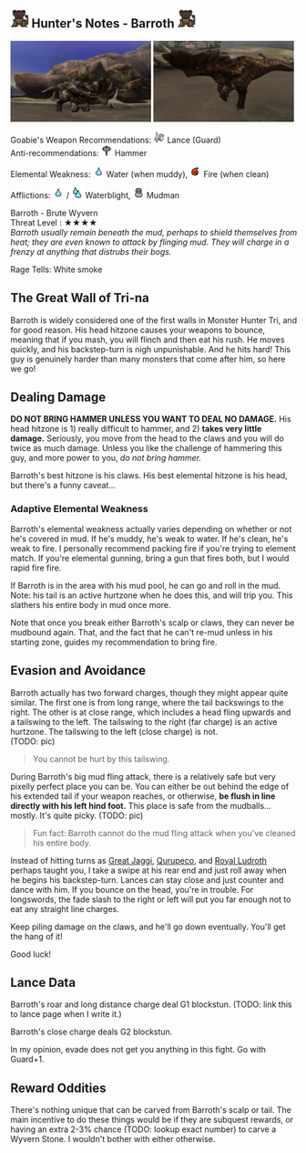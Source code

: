 ## <img src="icons/barroth.png" width="32px"> Hunter's Notes - Barroth <img src="icons/barroth.png" width="32px">
<p float="left">
<img src="images/barroth-mud.png" width="49%">
<img src="images/barroth-clean.png" width="49%">
<p float="left">

Goabie's Weapon Recommendations: <img src="icons/MH3icon-Lance.png" width="20px"> Lance (Guard)  
Anti-recommendations: <img src="icons/MH3icon-Hammer.png" width="20px"> Hammer

Elemental Weakness: <img src="icons/-status-Waterblight.png" width="20px"> Water (when muddy), <img src="icons/-status-Fireblight.png" width="20px"> Fire (when clean)

Afflictions: <img src="icons/-status-Waterblight.png" width="20px"> / <img src="icons/-status-Severe_Waterblight.png" width="20px"> Waterblight, <img src="icons/-status-Mudman.png" width="20px"> Mudman

Barroth - Brute Wyvern  
Threat Level : ★★★★  
*Barroth usually remain beneath the mud, perhaps to shield themselves from heat; they are even known to attack by flinging mud.  They will charge in a frenzy at anything that distrubs their bogs.*

Rage Tells: White smoke

## The Great Wall of Tri-na
Barroth is widely considered one of the first walls in Monster Hunter Tri, and for good reason. His head hitzone causes your weapons to bounce, meaning that if you mash, you will flinch and then eat his rush. He moves quickly, and his backstep-turn is nigh unpunishable. And he hits hard! This guy is genuinely harder than many monsters that come after him, so here we go!

## Dealing Damage
**DO NOT BRING HAMMER UNLESS YOU WANT TO DEAL NO DAMAGE.** His head hitzone is 1) really difficult to hammer, and 2) **takes very little damage.** Seriously, you move from the head to the claws and you will do twice as much damage. Unless you like the challenge of hammering this guy, and more power to you, *do not bring hammer.*

Barroth's best hitzone is his claws. His best elemental hitzone is his head, but there's a funny caveat...

### Adaptive Elemental Weakness
Barroth's elemental weakness actually varies depending on whether or not he's covered in mud. If he's muddy, he's weak to water. If he's clean, he's weak to fire. I personally recommend packing fire if you're trying to element match. If you're elemental gunning, bring a gun that fires both, but I would rapid fire fire.

If Barroth is in the area with his mud pool, he can go and roll in the mud. Note: his tail is an active hurtzone when he does this, and will trip you. This slathers his entire body in mud once more.

Note that once you break either Barroth's scalp or claws, they can never be mudbound again. That, and the fact that he can't re-mud unless in his starting zone, guides my recommendation to bring fire.

## Evasion and Avoidance
Barroth actually has two forward charges, though they might appear quite similar. The first one is from long range, where the tail backswings to the right. The other is at close range, which includes a head fling upwards and a tailswing to the left. The tailswing to the right (far charge) is an active hurtzone. The tailswing to the left (close charge) is not.  
(TODO: pic)
> You cannot be hurt by this tailswing.

During Barroth's big mud fling attack, there is a relatively safe but very pixelly perfect place you can be. You can either be out behind the edge of his extended tail if your weapon reaches, or otherwise, **be flush in line directly with his left hind foot.** This place is safe from the mudballs... mostly. It's quite picky.
(TODO: pic)
> Fun fact: Barroth cannot do the mud fling attack when you've cleaned his entire body.

Instead of hitting turns as [Great Jaggi](great-jaggi.md), [Qurupeco](qurupeco.md), and [Royal Ludroth](Royal-Ludroth.md) perhaps taught you, I take a swipe at his rear end and just roll away when he begins his backstep-turn. Lances can stay close and just counter and dance with him. If you bounce on the head, you're in trouble. For longswords, the fade slash to the right or left will put you far enough not to eat any straight line charges.

Keep piling damage on the claws, and he'll go down eventually. You'll get the hang of it!

Good luck!

## Lance Data
Barroth's roar and long distance charge deal G1 blockstun. (TODO: link this to lance page when I write it.)

Barroth's close charge deals G2 blockstun.

In my opinion, evade does not get you anything in this fight. Go with Guard+1.

## Reward Oddities
There's nothing unique that can be carved from Barroth's scalp or tail. The main incentive to do these things would be if they are subquest rewards, or having an extra 2-3% chance (TODO: lookup exact number) to carve a Wyvern Stone. I wouldn't bother with either otherwise.
